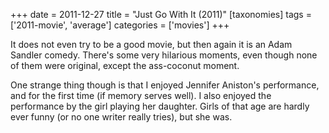 +++
date = 2011-12-27
title = "Just Go With It (2011)"
[taxonomies]
tags = ['2011-movie', 'average']
categories = ['movies']
+++

It does not even try to be a good movie, but then again it is an Adam
Sandler comedy. There's some very hilarious moments, even though none
of them were original, except the ass-coconut moment.

One strange thing though is that I enjoyed Jennifer Aniston's
performance, and for the first time (if memory serves well). I also
enjoyed the performance by the girl playing her daughter. Girls of that
age are hardly ever funny (or no one writer really tries), but she was.
